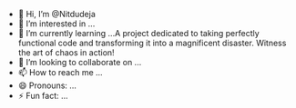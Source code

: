 - 👋 Hi, I’m @Nitdudeja
- 👀 I’m interested in ...
- 🌱 I’m currently learning ...A project dedicated to taking perfectly functional code and transforming it into a magnificent disaster. Witness the art of chaos in action!
- 💞️ I’m looking to collaborate on ...
- 📫 How to reach me ...
- 😄 Pronouns: ...
- ⚡ Fun fact: ...

<!---
Nitdudeja/Nitdudeja is a ✨ special ✨ repository because its `README.md` (this file) appears on your GitHub profile.
You can click the Preview link to take a look at your changes.
--->
